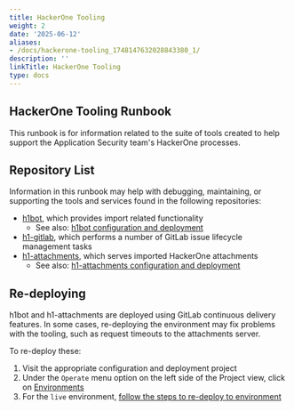```yaml
---
title: HackerOne Tooling
weight: 2
date: '2025-06-12'
aliases:
- /docs/hackerone-tooling_1748147632028843380_1/
description: ''
linkTitle: HackerOne Tooling
type: docs
---
```


## HackerOne Tooling Runbook

This runbook is for information related to the suite of tools created to help support the Application Security team's HackerOne processes.

## Repository List

Information in this runbook may help with debugging, maintaining, or supporting the tools and services found in the following repositories:

- [h1bot](https://gitlab.com/gitlab-com/gl-security/engineering-and-research/automation-team/h1bot), which provides import related functionality
  - See also: [h1bot configuration and deployment](https://gitlab.com/gitlab-private/gl-security/engineering-and-research/automation-team/kubernetes/secauto/h1bot)
- [h1-gitlab](https://gitlab.com/gitlab-com/security-tools/h1-gitlab), which performs a number of GitLab issue lifecycle management tasks
- [h1-attachments](https://gitlab.com/gitlab-com/gl-security/engineering-and-research/automation-team/h1-attachments), which serves imported HackerOne attachments
  - See also: [h1-attachments configuration and deployment](https://gitlab.com/gitlab-private/gl-security/engineering-and-research/automation-team/kubernetes/secauto/h1-attachments)

## Re-deploying

h1bot and h1-attachments are deployed using GitLab continuous delivery features. In some cases, re-deploying the environment may fix problems with the tooling, such as request timeouts to the attachments server.

To re-deploy these:

1. Visit the appropriate configuration and deployment project
1. Under the `Operate` menu option on the left side of the Project view, click on [Environments](https://docs.gitlab.com/ee/ci/environments/)
1. For the `live` environment, [follow the steps to re-deploy to environment](https://docs.gitlab.com/ee/ci/environments/#retry-or-roll-back-a-deployment)
